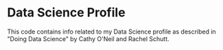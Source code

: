 # Data Science Profile
This code contains info related to my Data Science profile as described in "Doing Data Science" by Cathy O'Neil and Rachel Schutt.
